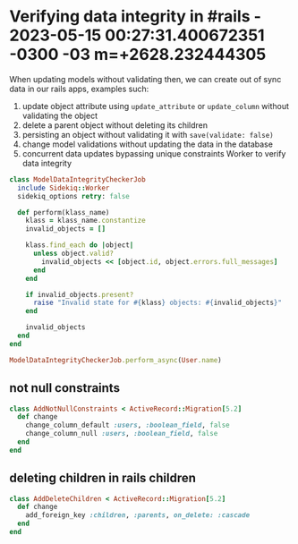 # Verifying data integrity in #rails  - 2023-05-15 00:27:31.400672351 -0300 -03 m=+2628.232444305

When updating models without validating then, we can create out of sync data in our rails apps, examples such:

1.  update object attribute using `update_attribute` or `update_column` without validating the object
2.  delete a parent object without deleting its children
3.  persisting an object without validating it with `save(validate: false)`
4.  change model validations without updating the data in the database
5.  concurrent data updates bypassing unique constraints
    Worker to verify data integrity

```ruby
class ModelDataIntegrityCheckerJob
  include Sidekiq::Worker
  sidekiq_options retry: false

  def perform(klass_name)
    klass = klass_name.constantize
    invalid_objects = []

    klass.find_each do |object|
      unless object.valid?
        invalid_objects << [object.id, object.errors.full_messages]
      end
    end

    if invalid_objects.present?
      raise "Invalid state for #{klass} objects: #{invalid_objects}"
    end

    invalid_objects
  end
end

ModelDataIntegrityCheckerJob.perform_async(User.name)
```

## not null constraints

```ruby
class AddNotNullConstraints < ActiveRecord::Migration[5.2]
  def change
    change_column_default :users, :boolean_field, false
    change_column_null :users, :boolean_field, false
  end
end
```

## deleting children in rails children

```ruby
class AddDeleteChildren < ActiveRecord::Migration[5.2]
  def change
    add_foreign_key :children, :parents, on_delete: :cascade
  end
end
```
